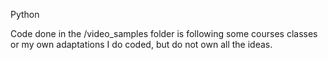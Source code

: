 Python

Code done in the /video_samples folder is following some courses classes or my own adaptations I do coded, but do not own all the ideas.
